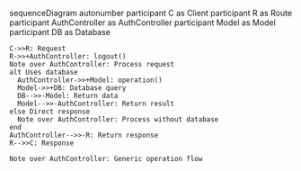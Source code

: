 sequenceDiagram
    autonumber
    participant C as Client
    participant R as Route
    participant AuthController as AuthController
    participant Model as Model
    participant DB as Database
    
    C->>R: Request
    R->>+AuthController: logout()
    Note over AuthController: Process request
    alt Uses database
      AuthController->>+Model: operation()
      Model->>+DB: Database query
      DB-->>-Model: Return data
      Model-->>-AuthController: Return result
    else Direct response
      Note over AuthController: Process without database
    end
    AuthController-->>-R: Return response
    R-->>C: Response
    
    Note over AuthController: Generic operation flow
  